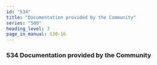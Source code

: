 ```yaml
---
id: "534"
title: "Documentation provided by the Community"
series: "500"
heading_level: 3
page_in_manual: 530-16
---
```


### 534 Documentation provided by the Community